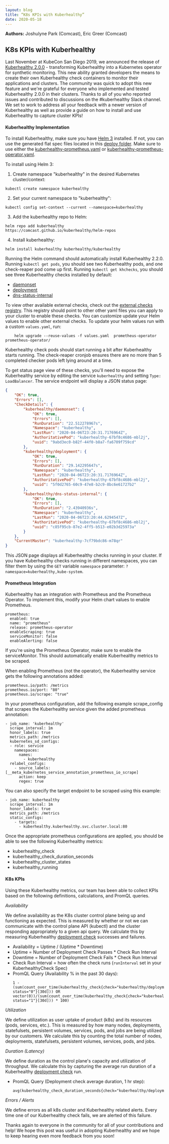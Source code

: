```yaml
---
layout: blog
title: “K8s KPIs with Kuberhealthy”
date: 2020-05-18
---
```


**Authors:** Joshulyne Park (Comcast), Eric Greer (Comcast)

## K8s KPIs with Kuberhealthy

Last November at KubeCon San Diego 2019, we announced the release of 
[Kuberhealthy 2.0.0](https://www.youtube.com/watch?v=aAJlWhBtzqY) - transforming Kuberhealthy into a Kubernetes operator 
for synthetic monitoring. This new ability granted developers the means to create their own Kuberhealthy check 
containers to monitor their applications and clusters. The community was quick to adopt this new feature and we're 
grateful for everyone who implemented and tested Kuberhealthy 2.0.0 in their clusters. Thanks to all of you who reported 
issues and contributed to discussions on the #kuberhealthy Slack channel. We set to work to address all your feedback 
with a newer version of Kuberhealthy as well as provide a guide on how to install and use Kuberhealthy to capture cluster KPIs! 

#### Kuberhealthy Implementation

To install Kuberhealthy, make sure you have [Helm 3](https://helm.sh/docs/intro/install/) installed. If not, you can use the generated flat spec files located 
in this [deploy folder](../deploy). Make sure to use either the [kuberhealthy-prometheus.yaml](../deploy/kuberhealthy-prometheus.yaml) 
or [kuberhealthy-prometheus-operator.yaml](../deploy/kuberhealthy-prometheus-operator.yaml). 

To install using Helm 3:
1. Create namespace "kuberhealthy" in the desired Kubernetes cluster/context: 
  ```
  kubectl create namespace kuberhealthy
  ```
2. Set your current namespace to "kuberhealthy": 
  ```
  kubectl config set-context --current --namespace=kuberhealthy 
  ```
3. Add the kuberhealthy repo to Helm: 
  ```
  helm repo add kuberhealthy https://comcast.github.io/kuberhealthy/helm-repos
  ```
4. Install kuberhealthy:
  ```
  helm install kuberhealthy kuberhealthy/kuberhealthy 
  ```

Running the Helm command should automatically install Kuberhealthy 2.2.0. Running `kubectl get pods`, you should see two Kuberhealthy pods, and one check-reaper pod come up first. Running
`kubectl get khchecks`, you should see three Kuberhealthy checks installed by default:
- [daemonset](https://github.com/Comcast/kuberhealthy/tree/master/cmd/daemonset-check)
- [deployment](https://github.com/Comcast/kuberhealthy/tree/master/cmd/deployment-check)
- [dns-status-internal](https://github.com/Comcast/kuberhealthy/tree/master/cmd/dns-resolution-check)

To view other available external checks, check out the [external checks registry](https://github.com/Comcast/kuberhealthy/blob/master/docs/EXTERNAL_CHECKS_REGISTRY.md).
This registry should point to other other yaml files you can apply to your cluster to enable these checks. You can customize update your Helm values to enable other 
external checks. To update your helm values run with a custom `values.yaml`, run:

```.env
    helm upgrade --reuse-values -f values.yaml  prometheus-operator prometheus-operator/
```

Kuberhealthy check pods should start running a bit after Kuberhealthy starts running. The check-reaper cronjob ensures there are no more than 5 completed checker pods left lying around at a time.

To get status page view of these checks, you'll need to expose the Kuberhealthy service by editing the service `kuberhealthy` and setting `Type: LoadBalancer`. The service endpoint will display
a JSON status page: 

```json
{
    "OK": true,
    "Errors": [],
    "CheckDetails": {
        "kuberhealthy/daemonset": {
            "OK": true,
            "Errors": [],
            "RunDuration": "22.512278967s",
            "Namespace": "kuberhealthy",
            "LastRun": "2020-04-06T23:20:31.7176964Z",
            "AuthoritativePod": "kuberhealthy-67bf8c4686-mbl2j",
            "uuid": "9abd3ec0-b82f-44f0-b8a7-fa6709f759cd"
        },
        "kuberhealthy/deployment": {
            "OK": true,
            "Errors": [],
            "RunDuration": "29.142295647s",
            "Namespace": "kuberhealthy",
            "LastRun": "2020-04-06T23:20:31.7176964Z",
            "AuthoritativePod": "kuberhealthy-67bf8c4686-mbl2j",
            "uuid": "5f0d2765-60c9-47e8-b2c9-8bc6e61727b2"
        },
        "kuberhealthy/dns-status-internal": {
            "OK": true,
            "Errors": [],
            "RunDuration": "2.43940936s",
            "Namespace": "kuberhealthy",
            "LastRun": "2020-04-06T23:20:44.6294547Z",
            "AuthoritativePod": "kuberhealthy-67bf8c4686-mbl2j",
            "uuid": "c85f95cb-87e2-4ff5-b513-e02b3d25973a"
        }
    },
    "CurrentMaster": "kuberhealthy-7cf79bdc86-m78qr"
}
```
This JSON page displays all Kuberhealthy checks running in your cluster. If you have Kuberhealthy checks running in different namespaces, you can filter them by
using the `GET` variable `namespace` parameter: `?namespace=kuberhealthy,kube-system`.

#### Prometheus Integration

Kuberhealthy has an integration with Prometheus and the Prometheus Operator. To implement this, modify your Helm chart values to enable Prometheus. 
```.env
prometheus:
  enabled: true
  name: "prometheus"
  release: prometheus-operator
  enableScraping: true
  serviceMonitor: false
  enableAlerting: false
```
If you're using the Prometheus Operator, make sure to enable the serviceMonitor. This should automatically enable Kuberhealthy metrics to be scraped. 

When enabling Prometheus (not the operator), the Kuberhealthy service gets the following annotations added:
```.env
prometheus.io/path: /metrics
prometheus.io/port: "80"
prometheus.io/scrape: "true"
```

In your prometheus configuration, add the following example scrape_config that scrapes the Kuberhealthy service given the added prometheus annotation:

```      
- job_name: 'kuberhealthy'
  scrape_interval: 1m
  honor_labels: true
  metrics_path: /metrics
  kubernetes_sd_configs:
  - role: service
    namespaces:
      names:
        - kuberhealthy
  relabel_configs:
    - source_labels: [__meta_kubernetes_service_annotation_prometheus_io_scrape]
      action: keep
      regex: true
```
You can also specify the target endpoint to be scraped using this example: 
```
- job_name: kuberhealthy
  scrape_interval: 1m
  honor_labels: true
  metrics_path: /metrics
  static_configs:
    - targets:
      - kuberhealthy.kuberhealthy.svc.cluster.local:80
```

Once the appropriate prometheus configurations are applied, you should be able to see the following Kuberhealthy metrics:
- kuberhealthy_check 
- kuberhealthy_check_duration_seconds
- kuberhealthy_cluster_states
- kuberhealthy_running

#### K8s KPIs

Using these Kuberhealthy metrics, our team has been able to collect KPIs based on the following definitions, calculations, and PromQL queries.

*Availability*

We define availability as the K8s cluster control plane being up and functioning as expected. This is measured by whether or not we can communicate with the control plane API (kubectl) and the cluster responding appropriately to a given api query. 
We calculate this by measuring Kuberhealthy [deployment check](https://github.com/Comcast/kuberhealthy/tree/master/cmd/deployment-check) successes and failures. 
  - Availability = Uptime / (Uptime * Downtime)
  - Uptime = Number of Deployment Check Passes * Check Run Interval
  - Downtime = Number of Deployment Check Fails * Check Run Interval
  - Check Run Interval = how often the check runs (`runInterval` set in your KuberhealthyCheck Spec)
- PromQL Query (Availability % in the past 30 days): 
  ```
  1 - (sum(count_over_time(kuberhealthy_check{check="kuberhealthy/deployment", status="0"}[30d])) OR vector(0))/(sum(count_over_time(kuberhealthy_check{check="kuberhealthy/deployment", status="1"}[30d])) * 100)
  ```

*Utilization*

We define utilization as user uptake of product (k8s) and its resources (pods, services, etc.). This is measured by how many nodes, deployments, statefulsets, persistent volumes, services, pods, and jobs are being utilized by our customers.
We calculate this by counting the total number of nodes, deployments, statefulsets, persistent volumes, services, pods, and jobs.

*Duration (Latency)*

We define duration as the control plane's capacity and utilization of throughput. We calculate this by capturing the average run duration of a Kuberhealthy [deployment check](https://github.com/Comcast/kuberhealthy/tree/master/cmd/deployment-check) run.

- PromQL Query (Deployment check average duration, 1 hr step): 
  ```
  avg(kuberhealthy_check_duration_seconds{check="kuberhealthy/deployment"}) 
  ```

*Errors / Alerts*

We define errors as all k8s cluster and Kuberhealthy related alerts. Every time one of our Kuberhealthy check fails, we are alerted of this failure.


Thanks again to everyone in the community for all of your contributions and help! We hope this post was useful in adopting Kuberhealthy and 
we hope to keep hearing even more feedback from you soon!
